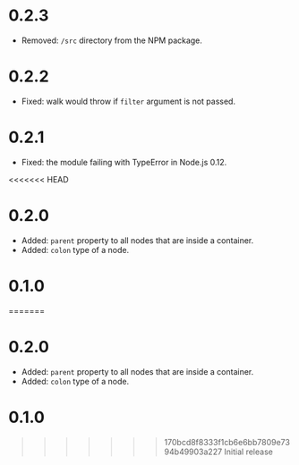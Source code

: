 # 0.2.3

* Removed: `/src` directory from the NPM package.

# 0.2.2

* Fixed: walk would throw if `filter` argument is not passed.

# 0.2.1

* Fixed: the module failing with TypeError in Node.js 0.12.

<<<<<<< HEAD
# 0.2.0

* Added: `parent` property to all nodes that are inside a container.
* Added: `colon` type of a node.

# 0.1.0

=======
# 0.2.0

* Added: `parent` property to all nodes that are inside a container.
* Added: `colon` type of a node.

# 0.1.0

>>>>>>> 170bcd8f8333f1cb6e6bb7809e7394b49903a227
Initial release
